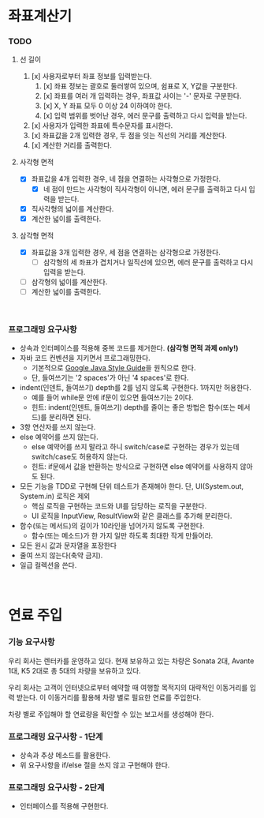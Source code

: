 # 좌표계산기

### TODO

1. 선 길이
   1. [x] 사용자로부터 좌표 정보를 입력받는다.
      1. [x] 좌표 정보는 괄호로 둘러쌓여 있으며, 쉼표로 X, Y값을 구분한다.
      2. [x] 좌표를 여러 개 입력하는 경우, 좌표값 사이는 '-' 문자로 구분한다.
      3. [x] X, Y 좌표 모두 0 이상 24 이하여야 한다.
      4. [x] 입력 범위를 벗어난 경우, 에러 문구를 출력하고 다시 입력을 받는다.
   2. [x] 사용자가 입력한 좌표에 특수문자를 표시한다.
   3. [x] 좌표값을 2개 입력한 경우, 두 점을 잇는 직선의 거리를 계산한다.
   4. [x] 계산한 거리를 출력한다.

2. 사각형 면적
   - [x] 좌표값을 4개 입력한 경우, 네 점을 연결하는 사각형으로 가정한다.
     - [x] 네 점이 만드는 사각형이 직사각형이 아니면, 에러 문구를 출력하고 다시 입력을 받는다.
   - [x] 직사각형의 넓이를 계산한다.
   - [x] 계산한 넓이를 출력한다.

3. 삼각형 면적
   - [x] 좌표값을 3개 입력한 경우, 세 점을 연결하는 삼각형으로 가정한다.
     - [ ] 삼각형의 세 좌표가 겹치거나 일직선에 있으면, 에러 문구를 출력하고 다시 입력을 받는다.
   - [ ] 삼각형의 넓이를 계산한다.
   - [ ] 계산한 넓이를 출력한다.

<br>

### 프로그래밍 요구사항

- 상속과 인터페이스를 적용해 중복 코드를 제거한다. **(삼각형 면적 과제 only!)**
- 자바 코드 컨벤션을 지키면서 프로그래밍한다.
  - 기본적으로 [Google Java Style Guide](https://google.github.io/styleguide/javaguide.html)을 원칙으로 한다.
  - 단, 들여쓰기는 '2 spaces'가 아닌 '4 spaces'로 한다.
- indent(인덴트, 들여쓰기) depth를 2를 넘지 않도록 구현한다. 1까지만 허용한다.
  - 예를 들어 while문 안에 if문이 있으면 들여쓰기는 2이다.
  - 힌트: indent(인덴트, 들여쓰기) depth를 줄이는 좋은 방법은 함수(또는 메서드)를 분리하면 된다.
- 3항 연산자를 쓰지 않는다.
- else 예약어를 쓰지 않는다.
  - else 예약어를 쓰지 말라고 하니 switch/case로 구현하는 경우가 있는데 switch/case도 허용하지 않는다.
  - 힌트: if문에서 값을 반환하는 방식으로 구현하면 else 예약어를 사용하지 않아도 된다.
- 모든 기능을 TDD로 구현해 단위 테스트가 존재해야 한다. 단, UI(System.out, System.in) 로직은 제외
  - 핵심 로직을 구현하는 코드와 UI를 담당하는 로직을 구분한다.
  - UI 로직을 InputView, ResultView와 같은 클래스를 추가해 분리한다.
- 함수(또는 메서드)의 길이가 10라인을 넘어가지 않도록 구현한다.
  - 함수(또는 메소드)가 한 가지 일만 하도록 최대한 작게 만들어라.
- 모든 원시 값과 문자열을 포장한다
- 줄여 쓰지 않는다(축약 금지).
- 일급 컬렉션을 쓴다.

<br>

# 연료 주입

### 기능 요구사항

우리 회사는 렌터카를 운영하고 있다. 현재 보유하고 있는 차량은 Sonata 2대, Avante 1대, K5 2대로 총 5대의 차량을 보유하고 있다.

우리 회사는 고객이 인터넷으로부터 예약할 때 여행할 목적지의 대략적인 이동거리를 입력 받는다. 이 이동거리를 활용해 차량 별로 필요한 연료를 주입한다.

차량 별로 주입해야 할 연료량을 확인할 수 있는 보고서를 생성해야 한다.

### 프로그래밍 요구사항 - 1단계

- 상속과 추상 메소드를 활용한다.
- 위 요구사항을 if/else 절을 쓰지 않고 구현해야 한다.

### 프로그래밍 요구사항 - 2단계

- 인터페이스를 적용해 구현한다.